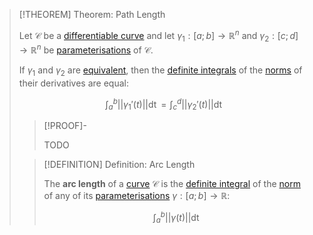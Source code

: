 >[!THEOREM] Theorem: Path Length
>
>Let $\mathcal{C}$ be a [differentiable curve](../Differentiable%20Curve.md) and let $\gamma_1: [a;b] \to \mathbb{R}^n$ and $\gamma_2: [c;d] \to \mathbb{R}^n$ be [parameterisations](../../../../Analysis/Real%20Analysis/Multivariate%20Real%20Analysis/Curve%20Parameterisations/Curve%20Parameterisation.md) of $\mathcal{C}$.
>
>If $\gamma_1$ and $\gamma_2$ are [equivalent](../Parameterisation/Equivalence%20of%20Parameterisations.md), then the [definite integrals](../../../../Analysis/Real%20Analysis/Univariate%20Real%20Analysis/Integration/Definite%20Integrals/Definite%20Integral.md) of the [norms](../../../../Algebra/Linear%20Algebra/Matrices/Row%20and%20Column%20Vectors/Real%20Vectors/Canonical%20Norm%20in%20the%20Real%20Vector%20Space.md) of their derivatives are equal:
>
>$$
>\int_a^b ||\gamma_1' (t)|| \mathop{\mathrm{d}t} = \int_c^d ||\gamma_2' (t)|| \mathop{\mathrm{d}t}
>$$
>
>>[!PROOF]-
>>
>>TODO
>>
>
>>[!DEFINITION] Definition: Arc Length
>>
>>The **arc length** of a [curve](../Curve.md) $\mathcal{C}$ is the [definite integral](../../../../Analysis/Real%20Analysis/Univariate%20Real%20Analysis/Integration/Definite%20Integrals/Definite%20Integral.md) of the [norm](../../../../Algebra/Linear%20Algebra/Vector%20Spaces/Inner%20Product%20Spaces/Canonical%20Norm.md) of any of its [parameterisations](../../../../Analysis/Real%20Analysis/Multivariate%20Real%20Analysis/Curve%20Parameterisations/Curve%20Parameterisation.md) $\gamma: [a;b] \to \mathbb{R}$:
>>
>>$$
>>\int_a^b ||\gamma (t)|| \mathop{\mathrm{d}t}
>>$$
>>
>